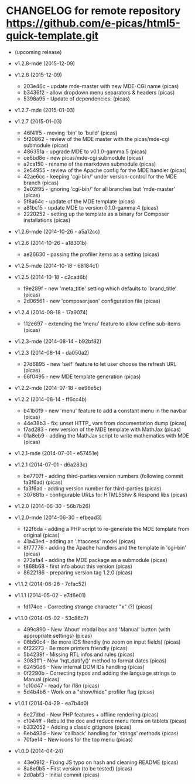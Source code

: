 # CHANGELOG for remote repository  https://github.com/e-picas/html5-quick-template.git

* (upcoming release)

* v1.2.8-mde (2015-12-09)
* v1.2.8 (2015-12-09)

    * 203e46c - update mde-master with new MDE-CGI name (picas)
    * b3436f2 - allow dropdown menu separators & headers (picas)
    * 5398a95 - Update of dependencies: (picas)

* v1.2.7-mde (2015-01-03)
* v1.2.7 (2015-01-03)

    * 46f41f5 - moving 'bin' to 'build' (picas)
    * 5f20862 - review of the MDE master with the picas/mde-cgi submodule (picas)
    * 486351a - upgrade MDE to v0.1.0-gamma.5 (picas)
    * ce6bd8e - new picas/mde-cgi submodule (picas)
    * a2ca150 - rename of the markdown submodule (picas)
    * 2e54955 - review of the Apache config for the MDE handler (picas)
    * 42ae6cc - keeping 'cgi-bin/' under version-control for the MDE branch (picas)
    * 3e02f95 - ignoring 'cgi-bin/' for all branches but 'mde-master' (picas)
    * 5f8a64c - update of the MDE template (picas)
    * a81bc15 - update MDE to version 0.1.0-gamma.4 (picas)
    * 2220252 - setting up the template as a binary for Composer installations (picas)

* v1.2.6-mde (2014-10-26 - a5a12cc)
* v1.2.6 (2014-10-26 - a18301b)

    * ae26630 - passing the profiler items as a setting (picas)

* v1.2.5-mde (2014-10-18 - 68184c1)
* v1.2.5 (2014-10-18 - c2cad6b)

    * f9e289f - new 'meta_title' setting which defaults to 'brand_title' (picas)
    * 2d06561 - new 'composer.json' configuration file (picas)

* v1.2.4 (2014-08-18 - 17a9074)

    * 112e697 - extending the 'menu' feature to allow define sub-items (picas)

* v1.2.3-mde (2014-08-14 - b92bf82)
* v1.2.3 (2014-08-14 - da050a2)

    * 27d6895 - new 'self' feature to let user choose the refresh URL (picas)
    * 66f0495 - new MDE template generation (picas)

* v1.2.2-mde (2014-07-18 - ee98e5c)
* v1.2.2 (2014-08-14 - ff6cc4b)

    * b41b0f9 - new 'menu' feature to add a constant menu in the navbar (picas)
    * 44e38b3 - fix: unset HTTP_ vars from documentation dump (picas)
    * f7ad283 - new version of the MDE template with MathJax (picas)
    * 01a8eb9 - adding the MathJax script to write mathematics with MDE (picas)

* v1.2.1-mde (2014-07-01 - e57451e)
* v1.2.1 (2014-07-01 - d6a283c)

    * be7707f - adding third-parties version numbers (following commit fa3f6ad) (picas)
    * fa3f6ad - adding version number for third-parties (picas)
    * 307881b - configurable URLs for HTML5Shiv & Respond libs (picas)

* v1.2.0 (2014-06-30 - 56b7b26)
* v1.2.0-mde (2014-06-30 - efbead3)

    * f22f6da - adding a PHP script to re-generate the MDE template from original (picas)
    * 41a43ed - adding an '.htaccess' model (picas)
    * 8f77776 - adding the Apache handlers and the template in 'cgi-bin' (picas)
    * 273afa4 - adding the MDE package as a submodule (picas)
    * f868b68 - first info about this version (picas)
    * 8622186 - preparing version tag 1.2.0 (picas)

* v1.1.2 (2014-06-26 - 7cfac52)
* v1.1.1 (2014-05-02 - e7d6e01)

    * fd174ce - Correcting strange character "x" (?) (picas)

* v1.1.0 (2014-05-02 - 53c86c7)

    * 499c890 - New 'About' modal box and 'Manual' button (with appropriate settings) (picas)
    * 06b50c4 - Be more iOS firendly (no zoom on input fields) (picas)
    * 6f22273 - Be more printers friendly (picas)
    * 5b4239f - Missing RTL infos and rules (picas)
    * 3083ff1 - New 'hqt_datify()' method to format dates (picas)
    * 62450d6 - New internal DOM IDs handling (picas)
    * 0f2290b - Correcting typos and adding the language strings to Manual (picas)
    * 1c10d47 - ready for i18n (picas)
    * 5d4b4b6 - Work on a "show/hide" profiler flag (picas)

* v1.0.1 (2014-04-29 - ea7b4d0)

    * 6e27dbd - New PHP features + offline rendering (picas)
    * c1044ff - Rebuild the doc and reduce menu items on tablets (picas)
    * b332052 - Adding a classic gitignore (picas)
    * 6eb493d - New 'callback' handling for 'strings' methods (picas)
    * 70fae14 - New icons for the top menu (picas)

* v1.0.0 (2014-04-24)

    * 43e0912 - Fixing JS typo on hash and cleaning README (picas)
    * 8a8e0b5 - First version (to be tested) (picas)
    * 2d0abf3 - Initial commit (picas)
